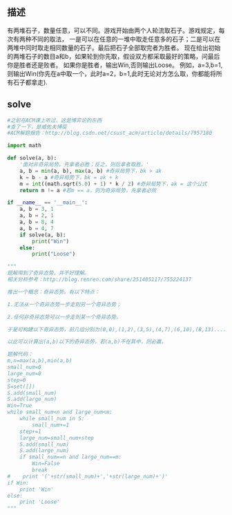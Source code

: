 ## 描述

有两堆石子，数量任意，可以不同。游戏开始由两个人轮流取石子。游戏规定，每次有两种不同的取法，
一是可以在任意的一堆中取走任意多的石子；二是可以在两堆中同时取走相同数量的石子。最后把石子全部取完者为胜者。
现在给出初始的两堆石子的数目a和b，如果轮到你先取，假设双方都采取最好的策略，问最后你是胜者还是败者。
如果你是胜者，输出Win,否则输出Loose。
例如，a=3,b=1, 则输出Win(你先在a中取一个，此时a=2，b=1,此时无论对方怎么取，你都能将所有石子都拿走).

## solve
```Python
#之前在ACM课上听过，这是博弈论的东西
#查了一下，是威佐夫博奕
#ACM解题报告：http://blog.csdn.net/csust_acm/article/details/7957180

import math

def solve(a, b):
    '面对非奇异局势，先拿者必胜；反之，则后拿者取胜。'
    a, b = min(a, b), max(a, b) #奇异局势下，bk > ak
    k = b - a #奇异局势下，bk = ak + k
    m = int((math.sqrt(5.0) + 1) * k / 2) #奇异局势下，ak = 这个公式
    return m != a #若m == a，则为奇异局势，先拿者必败

if __name__ == '__main__':
    a, b = 3, 1
    a, b = 2, 1
    a, b = 8, 4
    a, b = 4, 7
    if solve(a, b):
        print("Win")
    else:
        print("Loose")

"""
题解用到了奇异态势，并不好理解。
相关分析参考：http://blog.renren.com/share/251405117/755224137

推出一个概念：奇异态势。有以下特点：

1.无法从一个奇异态势一步走到另一个奇异态势；

2.任何非奇异态势可以一步走到某一个奇异态势。

于是可构建以下奇异态势，前几组分别为(0,0),(1,2),(3,5),(4,7),(6,10),(8,13)....满足：1）各奇异态势间无重复元素；2）步长（|a-b|）递增，保证各不相同

以此可以计算出(a,b)以下的奇异态势，若(a,b)不在其中，则必赢。

题解代码：
m,n=max(a,b),min(a,b)
small_num=0
large_num=0
step=0
S=set([])
S.add(small_num)
S.add(large_num)
Win=True
while small_num<n and large_num<m:
    while small_num in S:
        small_num+=1
    step+=1
    large_num=small_num+step
    S.add(small_num)
    S.add(large_num)
    if small_num==n and large_num==m:
        Win=False
        break
#    print '('+str(small_num)+','+str(large_num)+')'
if Win:
    print 'Win'
else:
    print 'Loose'
"""
```